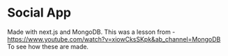 # Social App

Made with next.js and MongoDB. This was a lesson from - https://www.youtube.com/watch?v=xiowCksSKpk&ab_channel=MongoDB
To see how these are made.
